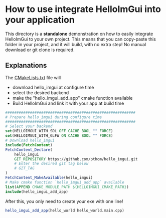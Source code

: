 # How to use integrate HelloImGui into your application

This directory is a **standalone** demonstration on how to easily integrate HelloImGui to your own project.
This means that you can copy-paste this folder in your project, and it will build, with no extra step!
No manual download or git clone is required.


## Explanations

The [CMakeLists.txt](CMakeLists.txt) file will 
* download hello_imgui at configure time
* select the desired backend
* make the "hello_imgui_add_app" cmake function available
* Build HelloImGui and link it with your app at build time

````cmake
##########################################################
# Prepare hello_imgui during configure time
##########################################################
# Select your backend
set(HELLOIMGUI_WITH_SDL OFF CACHE BOOL "" FORCE)
set(HELLOIMGUI_WITH_GLFW ON CACHE BOOL "" FORCE)
# Download hello_imgui
include(FetchContent)
FetchContent_Declare(
    hello_imgui
    GIT_REPOSITORY https://github.com/pthom/hello_imgui.git
    # Enter the desired git tag below
    # GIT_TAG
)
FetchContent_MakeAvailable(hello_imgui)
# Make cmake function `hello_imgui_add_app` available
list(APPEND CMAKE_MODULE_PATH ${HELLOIMGUI_CMAKE_PATH})
include(hello_imgui_add_app)
````

After this, you only need to create your exe with one line!
````cmake
hello_imgui_add_app(hello_world hello_world.main.cpp)
````
